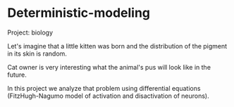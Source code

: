 # Deterministic-modeling
Project: biology

Let's imagine that a little kitten was born and the distribution of the pigment in its skin is random.

Cat owner is very interesting what the animal's pus will look like in the future.

In this project we analyze that problem using differential equations (FitzHugh-Nagumo model of activation and disactivation of neurons).